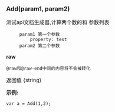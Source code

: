 ### Add(param1, param2)

测试api文档生成器,计算两个数的和
参数列表
```
     param1 第一个参数
         property: test
     param2 第二个参数
```
**raw**
```
@raw和@raw-end中间的内容将不会被转化
```
返回值  {string}

**示例:**

```
var a = Add(1,2);
```
